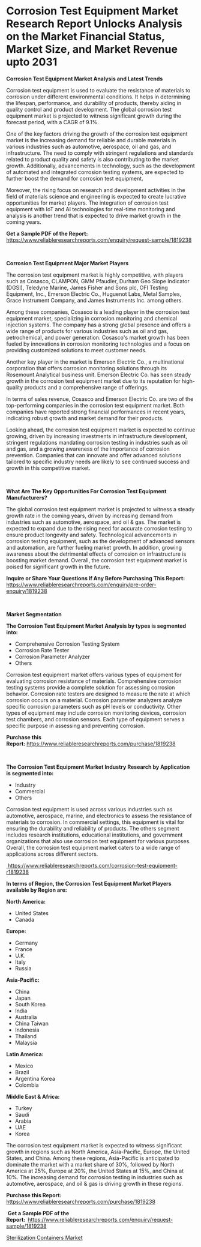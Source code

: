 <p><h1>Corrosion Test Equipment Market Research Report Unlocks Analysis on the Market Financial Status, Market Size, and Market Revenue upto 2031</h1></p><p><strong>Corrosion Test Equipment Market Analysis and Latest Trends</strong></p>
<p><p>Corrosion test equipment is used to evaluate the resistance of materials to corrosion under different environmental conditions. It helps in determining the lifespan, performance, and durability of products, thereby aiding in quality control and product development. The global corrosion test equipment market is projected to witness significant growth during the forecast period, with a CAGR of 9.1%.</p><p>One of the key factors driving the growth of the corrosion test equipment market is the increasing demand for reliable and durable materials in various industries such as automotive, aerospace, oil and gas, and infrastructure. The need to comply with stringent regulations and standards related to product quality and safety is also contributing to the market growth. Additionally, advancements in technology, such as the development of automated and integrated corrosion testing systems, are expected to further boost the demand for corrosion test equipment.</p><p>Moreover, the rising focus on research and development activities in the field of materials science and engineering is expected to create lucrative opportunities for market players. The integration of corrosion test equipment with IoT and AI technologies for real-time monitoring and analysis is another trend that is expected to drive market growth in the coming years.</p></p>
<p><strong>Get a Sample PDF of the Report:&nbsp;</strong> <a href="https://www.reliableresearchreports.com/enquiry/request-sample/1819238">https://www.reliableresearchreports.com/enquiry/request-sample/1819238</a></p>
<p>&nbsp;</p>
<p><strong>Corrosion Test Equipment Major Market Players</strong></p>
<p><p>The corrosion test equipment market is highly competitive, with players such as Cosasco, CLAMPON, GMM Pfaudler, Durham Geo Slope Indicator (DGSI), Teledyne Marine, James Fisher and Sons plc, OFI Testing Equipment, Inc., Emerson Electric Co., Huguenot Labs, Metal Samples, Grace Instrument Company, and James Instruments Inc. among others.</p><p>Among these companies, Cosasco is a leading player in the corrosion test equipment market, specializing in corrosion monitoring and chemical injection systems. The company has a strong global presence and offers a wide range of products for various industries such as oil and gas, petrochemical, and power generation. Cosasco's market growth has been fueled by innovations in corrosion monitoring technologies and a focus on providing customized solutions to meet customer needs.</p><p>Another key player in the market is Emerson Electric Co., a multinational corporation that offers corrosion monitoring solutions through its Rosemount Analytical business unit. Emerson Electric Co. has seen steady growth in the corrosion test equipment market due to its reputation for high-quality products and a comprehensive range of offerings.</p><p>In terms of sales revenue, Cosasco and Emerson Electric Co. are two of the top-performing companies in the corrosion test equipment market. Both companies have reported strong financial performances in recent years, indicating robust growth and market demand for their products.</p><p>Looking ahead, the corrosion test equipment market is expected to continue growing, driven by increasing investments in infrastructure development, stringent regulations mandating corrosion testing in industries such as oil and gas, and a growing awareness of the importance of corrosion prevention. Companies that can innovate and offer advanced solutions tailored to specific industry needs are likely to see continued success and growth in this competitive market.</p></p>
<p>&nbsp;</p>
<p><strong>What Are The Key Opportunities For Corrosion Test Equipment Manufacturers?</strong></p>
<p><p>The global corrosion test equipment market is projected to witness a steady growth rate in the coming years, driven by increasing demand from industries such as automotive, aerospace, and oil & gas. The market is expected to expand due to the rising need for accurate corrosion testing to ensure product longevity and safety. Technological advancements in corrosion testing equipment, such as the development of advanced sensors and automation, are further fueling market growth. In addition, growing awareness about the detrimental effects of corrosion on infrastructure is boosting market demand. Overall, the corrosion test equipment market is poised for significant growth in the future.</p></p>
<p><strong>Inquire or Share Your Questions If Any Before Purchasing This Report:</strong> <a href="https://www.reliableresearchreports.com/enquiry/pre-order-enquiry/1819238">https://www.reliableresearchreports.com/enquiry/pre-order-enquiry/1819238</a></p>
<p>&nbsp;</p>
<p><strong>Market Segmentation</strong></p>
<p><strong>The Corrosion Test Equipment Market Analysis by types is segmented into:</strong></p>
<p><ul><li>Comprehensive Corrosion Testing System</li><li>Corrosion Rate Tester</li><li>Corrosion Parameter Analyzer</li><li>Others</li></ul></p>
<p><p>Corrosion test equipment market offers various types of equipment for evaluating corrosion resistance of materials. Comprehensive corrosion testing systems provide a complete solution for assessing corrosion behavior. Corrosion rate testers are designed to measure the rate at which corrosion occurs on a material. Corrosion parameter analyzers analyze specific corrosion parameters such as pH levels or conductivity. Other types of equipment may include corrosion monitoring devices, corrosion test chambers, and corrosion sensors. Each type of equipment serves a specific purpose in assessing and preventing corrosion.</p></p>
<p><strong>Purchase this Report:&nbsp;</strong><a href="https://www.reliableresearchreports.com/purchase/1819238">https://www.reliableresearchreports.com/purchase/1819238</a></p>
<p>&nbsp;</p>
<p><strong>The Corrosion Test Equipment Market Industry Research by Application is segmented into:</strong></p>
<p><ul><li>Industry</li><li>Commercial</li><li>Others</li></ul></p>
<p><p>Corrosion test equipment is used across various industries such as automotive, aerospace, marine, and electronics to assess the resistance of materials to corrosion. In commercial settings, this equipment is vital for ensuring the durability and reliability of products. The others segment includes research institutions, educational institutions, and government organizations that also use corrosion test equipment for various purposes. Overall, the corrosion test equipment market caters to a wide range of applications across different sectors.</p></p>
<p><a href="https://www.reliableresearchreports.com/corrosion-test-equipment-r1819238">&nbsp;https://www.reliableresearchreports.com/corrosion-test-equipment-r1819238</a></p>
<p><strong>In terms of Region, the Corrosion Test Equipment Market Players available by Region are:</strong></p>
<p>
    <p> <strong> North America: </strong>
        <ul>
            <li>United States</li>
            <li>Canada</li>
        </ul>
        </p> 
    <p> <strong> Europe: </strong>
        <ul>
            <li>Germany</li>
            <li>France</li>
            <li>U.K.</li>
            <li>Italy</li>
            <li>Russia</li>
        </ul>
        </p> 
    <p> <strong> Asia-Pacific: </strong>
        <ul>
            <li>China</li>
            <li>Japan</li>
            <li>South Korea</li>
            <li>India</li>
            <li>Australia</li>
            <li>China Taiwan</li>
            <li>Indonesia</li>
            <li>Thailand</li>
            <li>Malaysia</li>
        </ul>
        </p> 
    <p> <strong> Latin America: </strong>
        <ul>
            <li>Mexico</li>
            <li>Brazil</li>
            <li>Argentina Korea</li>
            <li>Colombia</li>
        </ul>
        </p> 
    <p> <strong> Middle East & Africa: </strong>
        <ul>
            <li>Turkey</li>
            <li>Saudi</li>
            <li>Arabia</li>
            <li>UAE</li>
            <li>Korea</li>
        </ul>
    </p>
    </p>
<p><p>The corrosion test equipment market is expected to witness significant growth in regions such as North America, Asia-Pacific, Europe, the United States, and China. Among these regions, Asia-Pacific is anticipated to dominate the market with a market share of 30%, followed by North America at 25%, Europe at 20%, the United States at 15%, and China at 10%. The increasing demand for corrosion testing in industries such as automotive, aerospace, and oil & gas is driving growth in these regions.</p></p>
<p><strong>Purchase this Report: </strong><a href="https://www.reliableresearchreports.com/purchase/1819238">https://www.reliableresearchreports.com/purchase/1819238</a></p>
<p>&nbsp;<strong>Get a Sample PDF of the Report:&nbsp;&nbsp;</strong><a href="https://www.reliableresearchreports.com/enquiry/request-sample/1819238">https://www.reliableresearchreports.com/enquiry/request-sample/1819238</a></p>
<p><strong></strong></p>
<p><p><a href="https://noble-drawer-34c.notion.site/Sterilization-Containers-Market-Trends-Forecast-and-Competitive-Analysis-to-2031-c156e0b50817438ebfb04a08170b307a">Sterilization Containers Market</a></p></p>